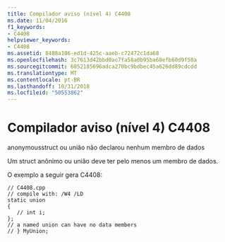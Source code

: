```yaml
---
title: Compilador aviso (nível 4) C4408
ms.date: 11/04/2016
f1_keywords:
- C4408
helpviewer_keywords:
- C4408
ms.assetid: 8488a186-ed1d-425c-aaeb-c72472c1da68
ms.openlocfilehash: 3c7613d42bbd0ac7fa58a0b95ba68efb60d9f50a
ms.sourcegitcommit: 6052185696adca270bc9bdbec45a626dd89cdcdd
ms.translationtype: MT
ms.contentlocale: pt-BR
ms.lasthandoff: 10/31/2018
ms.locfileid: "50553862"
---
```

# <a name="compiler-warning-level-4-c4408"></a>Compilador aviso (nível 4) C4408

anonymousstruct ou união não declarou nenhum membro de dados

Um struct anônimo ou união deve ter pelo menos um membro de dados.

O exemplo a seguir gera C4408:

```
// C4408.cpp
// compile with: /W4 /LD
static union
{
   // int i;
};
// a named union can have no data members
// } MyUnion;
```